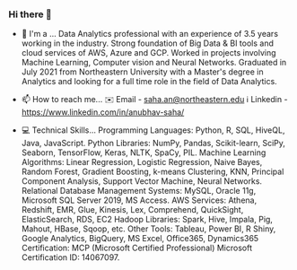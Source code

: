 ### Hi there 👋


- 🔭 I'm a ...
Data Analytics professional with an experience of 3.5 years working in the industry. Strong foundation of Big Data & BI tools and cloud services of AWS, Azure and GCP. Worked in projects involving Machine Learning, Computer vision and Neural Networks. Graduated in July 2021 from Northeastern University with a Master's degree in Analytics and looking for a full time role in the field of Data Analytics.

- 📫 How to reach me...
✉️ Email - saha.an@northeastern.edu
ℹ️ Linkedin - https://www.linkedin.com/in/anubhav-saha/

- 💻 Technical Skills...
Programming Languages: Python, R, SQL, HiveQL, Java, JavaScript.
Python Libraries: NumPy, Pandas, Scikit-learn, SciPy, Seaborn, TensorFlow, Keras, NLTK, SpaCy, PIL.
Machine Learning Algorithms: Linear Regression, Logistic Regression, Naive Bayes, Random Forest, Gradient Boosting, k-means Clustering, KNN, Principal Component Analysis, Support Vector Machine, Neural Networks.
Relational Database Management Systems: MySQL, Oracle 11g, Microsoft SQL Server 2019, MS Access.
AWS Services: Athena, Redshift, EMR, Glue, Kinesis, Lex, Comprehend, QuickSight, ElasticSearch, RDS, EC2
Hadoop Libraries: Spark, Hive, Impala, Pig, Mahout, HBase, Sqoop, etc.
Other Tools: Tableau, Power BI, R Shiny, Google Analytics, BigQuery, MS Excel, Office365, Dynamics365
Certification: MCP (Microsoft Certified Professional) Microsoft Certification ID: 14067097.

